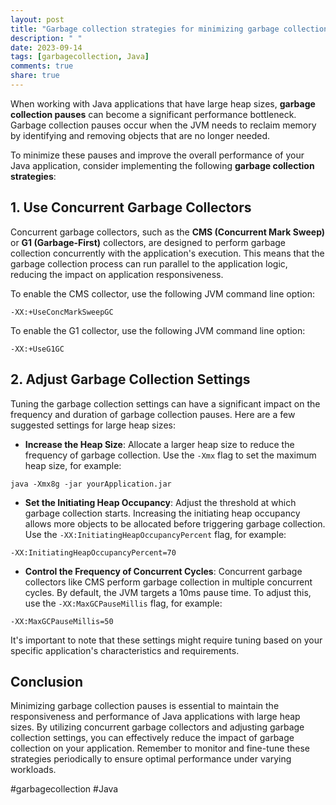 ```yaml
---
layout: post
title: "Garbage collection strategies for minimizing garbage collection pauses in Java applications with large heap sizes"
description: " "
date: 2023-09-14
tags: [garbagecollection, Java]
comments: true
share: true
---
```


When working with Java applications that have large heap sizes, **garbage collection pauses** can become a significant performance bottleneck. Garbage collection pauses occur when the JVM needs to reclaim memory by identifying and removing objects that are no longer needed.

To minimize these pauses and improve the overall performance of your Java application, consider implementing the following **garbage collection strategies**:

## 1. Use Concurrent Garbage Collectors

Concurrent garbage collectors, such as the **CMS (Concurrent Mark Sweep)** or **G1 (Garbage-First)** collectors, are designed to perform garbage collection concurrently with the application's execution. This means that the garbage collection process can run parallel to the application logic, reducing the impact on application responsiveness.

To enable the CMS collector, use the following JVM command line option:
```
-XX:+UseConcMarkSweepGC
```

To enable the G1 collector, use the following JVM command line option:
```
-XX:+UseG1GC
```

## 2. Adjust Garbage Collection Settings

Tuning the garbage collection settings can have a significant impact on the frequency and duration of garbage collection pauses. Here are a few suggested settings for large heap sizes:

- **Increase the Heap Size**: Allocate a larger heap size to reduce the frequency of garbage collection. Use the `-Xmx` flag to set the maximum heap size, for example:
```
java -Xmx8g -jar yourApplication.jar
```

- **Set the Initiating Heap Occupancy**: Adjust the threshold at which garbage collection starts. Increasing the initiating heap occupancy allows more objects to be allocated before triggering garbage collection. Use the `-XX:InitiatingHeapOccupancyPercent` flag, for example:
```
-XX:InitiatingHeapOccupancyPercent=70
```

- **Control the Frequency of Concurrent Cycles**: Concurrent garbage collectors like CMS perform garbage collection in multiple concurrent cycles. By default, the JVM targets a 10ms pause time. To adjust this, use the `-XX:MaxGCPauseMillis` flag, for example:
```
-XX:MaxGCPauseMillis=50
```

It's important to note that these settings might require tuning based on your specific application's characteristics and requirements.

## Conclusion

Minimizing garbage collection pauses is essential to maintain the responsiveness and performance of Java applications with large heap sizes. By utilizing concurrent garbage collectors and adjusting garbage collection settings, you can effectively reduce the impact of garbage collection on your application. Remember to monitor and fine-tune these strategies periodically to ensure optimal performance under varying workloads.

#garbagecollection #Java